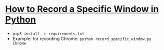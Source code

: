 # [How to Record a Specific Window in Python]()
- `pip3 install -r requirements.txt`
- Example: for recording Chrome: `python record_specific_window.py Chrome`